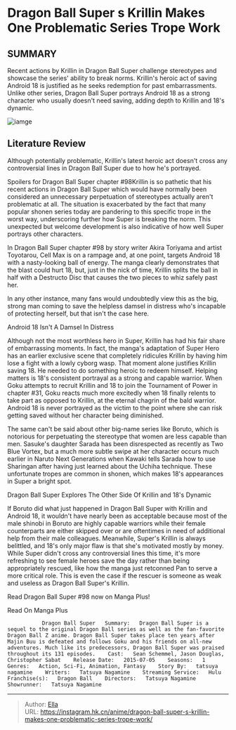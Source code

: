 # Dragon Ball Super s Krillin Makes One Problematic Series Trope Work


## SUMMARY 



  Recent actions by Krillin in Dragon Ball Super challenge stereotypes and showcase the series&#39; ability to break norms.   Krillin&#39;s heroic act of saving Android 18 is justified as he seeks redemption for past embarrassments.   Unlike other series, Dragon Ball Super portrays Android 18 as a strong character who usually doesn&#39;t need saving, adding depth to Krillin and 18&#39;s dynamic.  

![iamge](https://static1.srcdn.com/wordpress/wp-content/uploads/2023/10/krillin-can-t-be-controversial-with-android-18.jpg)

## Literature Review

Although potentially problematic, Krillin&#39;s latest heroic act doesn&#39;t cross any controversial lines in Dragon Ball Super due to how he&#39;s portrayed.




Spoilers for Dragon Ball Super chapter #98Krillin is so pathetic that his recent actions in Dragon Ball Super which would have normally been considered an unnecessary perpetuation of stereotypes actually aren&#39;t problematic at all. The situation is exacerbated by the fact that many popular shonen series today are pandering to this specific trope in the worst way, underscoring further how Super is breaking the norm. This unexpected but welcome development is also indicative of how well Super portrays other characters.




In Dragon Ball Super chapter #98 by story writer Akira Toriyama and artist Toyotarou, Cell Max is on a rampage and, at one point, targets Android 18 with a nasty-looking ball of energy. The manga clearly demonstrates that the blast could hurt 18, but, just in the nick of time, Krillin splits the ball in half with a Destructo Disc that causes the two pieces to whiz safely past her.

          

In any other instance, many fans would undoubtedly view this as the big, strong man coming to save the helpless damsel in distress who&#39;s incapable of protecting herself, but that isn&#39;t the case here.


 Android 18 Isn&#39;t A Damsel In Distress 
          




Although not the most worthless hero in Super, Krillin has had his fair share of embarrassing moments. In fact, the manga&#39;s adaptation of Super Hero has an earlier exclusive scene that completely ridicules Krillin by having him lose a fight with a lowly cyborg wasp. That moment alone justifies Krillin saving 18. He needed to do something heroic to redeem himself. Helping matters is 18&#39;s consistent portrayal as a strong and capable warrior. When Goku attempts to recruit Krillin and 18 to join the Tournament of Power in chapter #31, Goku reacts much more excitedly when 18 finally relents to take part as opposed to Krillin, at the eternal chagrin of the bald warrior. Android 18 is never portrayed as the victim to the point where she can risk getting saved without her character being diminished.

The same can&#39;t be said about other big-name series like Boruto, which is notorious for perpetuating the stereotype that women are less capable than men. Sasuke&#39;s daughter Sarada has been disrespected as recently as Two Blue Vortex, but a much more subtle swipe at her character occurs much earlier in Naruto Next Generations when Kawaki tells Sarada how to use Sharingan after having just learned about the Uchiha technique. These unfortunate tropes are common in shonen, which makes 18&#39;s appearances in Super a bright spot.






 Dragon Ball Super Explores The Other Side Of Krillin and 18&#39;s Dynamic 
          

If Boruto did what just happened in Dragon Ball Super with Krillin and Android 18, it wouldn&#39;t have nearly been as acceptable because most of the male shinobi in Boruto are highly capable warriors while their female counterparts are either skipped over or are oftentimes in need of additional help from their male colleagues. Meanwhile, Super&#39;s Krillin is always belittled, and 18&#39;s only major flaw is that she&#39;s motivated mostly by money. While Super didn&#39;t cross any controversial lines this time, it&#39;s more refreshing to see female heroes save the day rather than being appropriately rescued, like how the manga just retconned Pan to serve a more critical role. This is even the case if the rescuer is someone as weak and useless as Dragon Ball Super&#39;s Krillin.




Read Dragon Ball Super #98 now on Manga Plus!

Read On Manga Plus

               Dragon Ball Super   Summary:   Dragon Ball Super is a sequel to the original Dragon Ball series as well as the fan-favorite Dragon Ball Z anime. Dragon Ball Super takes place ten years after Majin Buu is defeated and follows Goku and his friends on all-new adventures. Much like its predecessors, Dragon Ball Super was praised throughout its 131 episodes.    Cast:   Sean Schemmel, Jason Douglas, Christopher Sabat    Release Date:   2015-07-05    Seasons:   1    Genres:   Action, Sci-Fi, Animation, Fantasy    Story By:   tatsuya nagamine    Writers:   Tatsuya Nagamine    Streaming Service:   Hulu    Franchise(s):   Dragon Ball    Directors:   Tatsuya Nagamine    Showrunner:   Tatsuya Nagamine      

---

> Author: [Ella](https://instagram.hk.cn/)  
> URL: https://instagram.hk.cn/anime/dragon-ball-super-s-krillin-makes-one-problematic-series-trope-work/  

